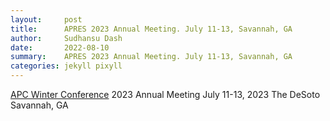```yaml
---
layout:     post
title:      APRES 2023 Annual Meeting. July 11-13, Savannah, GA
author:     Sudhansu Dash
date:       2022-08-10
summary:    APRES 2023 Annual Meeting. July 11-13, Savannah, GA 
categories: jekyll pixyll
---
```


[APC Winter Conference](https://apresinc.com/meetings/future-meeting-dates/)
2023 Annual Meeting
July 11-13, 2023
The DeSoto
Savannah, GA
